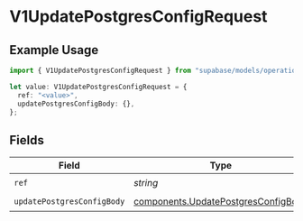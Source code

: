 # V1UpdatePostgresConfigRequest

## Example Usage

```typescript
import { V1UpdatePostgresConfigRequest } from "supabase/models/operations";

let value: V1UpdatePostgresConfigRequest = {
  ref: "<value>",
  updatePostgresConfigBody: {},
};
```

## Fields

| Field                                                                                      | Type                                                                                       | Required                                                                                   | Description                                                                                |
| ------------------------------------------------------------------------------------------ | ------------------------------------------------------------------------------------------ | ------------------------------------------------------------------------------------------ | ------------------------------------------------------------------------------------------ |
| `ref`                                                                                      | *string*                                                                                   | :heavy_check_mark:                                                                         | Project ref                                                                                |
| `updatePostgresConfigBody`                                                                 | [components.UpdatePostgresConfigBody](../../models/components/updatepostgresconfigbody.md) | :heavy_check_mark:                                                                         | N/A                                                                                        |